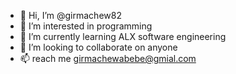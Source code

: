 - 👋 Hi, I’m @girmachew82
- 👀 I’m interested in programming
- 🌱 I’m currently learning ALX software engineering
- 💞️ I’m looking to collaborate on anyone
- 📫 reach me girmachewabebe@gmial.com

<!---
girmachew82/girmachew82 is a ✨ special ✨ repository because its `README.md` (this file) appears on your GitHub profile.
You can click the Preview link to take a look at your changes.
--->
